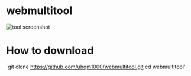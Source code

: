 # webmultitool
![tool screenshot](https://i.imgur.com/JsCJVaA.png)
# How to download
`git clone https://github.com/uhqm1000/webmultitool.git
cd webmultitool'


